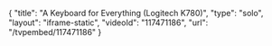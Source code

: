 {
    "title": "A Keyboard for Everything (Logitech K780)",
    "type": "solo",
    "layout": "iframe-static",
    "videoId": "117471186",
    "url": "\/tvpembed\/117471186"
}